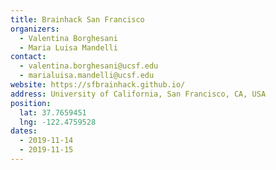 ```yaml
---
title: Brainhack San Francisco
organizers:
  - Valentina Borghesani
  - Maria Luisa Mandelli
contact:
  - valentina.borghesani@ucsf.edu
  - marialuisa.mandelli@ucsf.edu
website: https://sfbrainhack.github.io/
address: University of California, San Francisco, CA, USA
position:
  lat: 37.7659451
  lng: -122.4759528
dates:
  - 2019-11-14
  - 2019-11-15
---
```


